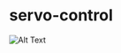 # servo-control

![Alt Text](https://github.com/alex-rokabilis/servo-control/blob/master/show_me.gif)


